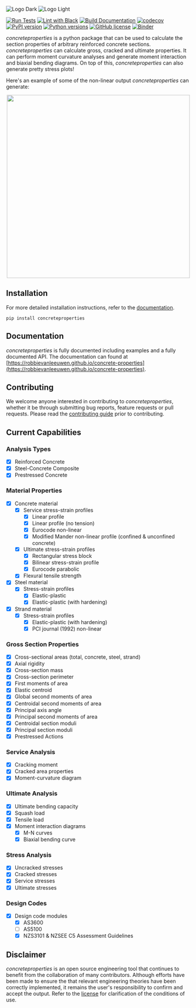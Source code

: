 ![Logo Dark](docs/source/_static/cp_logo_dark.png#gh-dark-mode-only)
![Logo Light](docs/source/_static/cp_logo.png#gh-light-mode-only)

[![Run Tests](https://github.com/robbievanleeuwen/concrete-properties/actions/workflows/tests.yml/badge.svg)](https://github.com/robbievanleeuwen/concrete-properties/actions/workflows/tests.yml) [![Lint with Black](https://github.com/robbievanleeuwen/concrete-properties/actions/workflows/black.yml/badge.svg)](https://github.com/robbievanleeuwen/concrete-properties/actions/workflows/black.yml) [![Build Documentation](https://github.com/robbievanleeuwen/concrete-properties/actions/workflows/build_docs.yml/badge.svg)](https://robbievanleeuwen.github.io/concrete-properties/) [![codecov](https://codecov.io/gh/robbievanleeuwen/concrete-properties/branch/master/graph/badge.svg?token=3WXMUQITTD)](https://codecov.io/gh/robbievanleeuwen/concrete-properties) [![PyPI version](https://badge.fury.io/py/concreteproperties.svg)](https://badge.fury.io/py/concreteproperties) [![Python versions](https://img.shields.io/badge/python-3.7%20%7C%203.8%20%7C%203.9-blue?style=flat&logo=python)](https://badge.fury.io/py/concreteproperties) [![GitHub license](https://img.shields.io/github/license/robbievanleeuwen/concrete-properties)](https://github.com/robbievanleeuwen/concrete-properties/blob/master/LICENSE.md) [![Binder](https://mybinder.org/badge_logo.svg)](https://mybinder.org/v2/gh/robbievanleeuwen/concrete-properties-examples/master)

*concreteproperties* is a python package that can be used to calculate the section
properties of arbitrary reinforced concrete sections. *concreteproperties* can calculate
gross, cracked and ultimate properties. It can perform moment curvature analyses
and generate moment interaction and biaxial bending diagrams. On top of this,
*concreteproperties* can also generate pretty stress plots!

Here's an example of some of the non-linear output *concreteproperties* can generate:

<p align="center">
  <img src="docs/source/_static/anim/anim_compress.gif" width="500"/>
</p>

## Installation

For more detailed installation instructions, refer to the [documentation](https://robbievanleeuwen.github.io/concrete-properties/rst/installation.html).

```shell
pip install concreteproperties
```

## Documentation

*concreteproperties* is fully documented including examples and a fully documented API.
The documentation can found at [https://robbievanleeuwen.github.io/concrete-properties](https://robbievanleeuwen.github.io/concrete-properties).

## Contributing

We welcome anyone interested in contributing to *concreteproperties*, whether it be
through submitting bug reports, feature requests or pull requests. Please read the
[contributing guide](.github/CONTRIBUTING.md) prior to contributing.

## Current Capabilities

### Analysis Types

- [x] Reinforced Concrete
- [x] Steel-Concrete Composite
- [x] Prestressed Concrete

### Material Properties

- [x] Concrete material
  - [x] Service stress-strain profiles
    - [x] Linear profile
    - [x] Linear profile (no tension)
    - [x] Eurocode non-linear
    - [x] Modified Mander non-linear profile (confined & unconfined concrete)
  - [x] Ultimate stress-strain profiles
    - [x] Rectangular stress block
    - [x] Bilinear stress-strain profile
    - [x] Eurocode parabolic
  - [x] Flexural tensile strength
- [x] Steel material
  - [x] Stress-strain profiles
    - [x] Elastic-plastic
    - [x] Elastic-plastic (with hardening)
- [x] Strand material
  - [x] Stress-strain profiles
    - [x] Elastic-plastic (with hardening)
    - [x] PCI journal (1992) non-linear

### Gross Section Properties

- [x] Cross-sectional areas (total, concrete, steel, strand)
- [x] Axial rigidity
- [x] Cross-section mass
- [x] Cross-section perimeter
- [x] First moments of area
- [x] Elastic centroid
- [x] Global second moments of area
- [x] Centroidal second moments of area
- [x] Principal axis angle
- [x] Principal second moments of area
- [x] Centroidal section moduli
- [x] Principal section moduli
- [x] Prestressed Actions

### Service Analysis

- [x] Cracking moment
- [x] Cracked area properties
- [x] Moment-curvature diagram

### Ultimate Analysis

- [x] Ultimate bending capacity
- [x] Squash load
- [x] Tensile load
- [x] Moment interaction diagrams
  - [x] M-N curves
  - [x] Biaxial bending curve

### Stress Analysis

- [x] Uncracked stresses
- [x] Cracked stresses
- [x] Service stresses
- [x] Ultimate stresses

### Design Codes

- [x] Design code modules
  - [x] AS3600
  - [ ] AS5100
  - [x] NZS3101 & NZSEE C5 Assessment Guidelines

## Disclaimer

*concreteproperties* is an open source engineering tool that continues to benefit from
the collaboration of many contributors. Although efforts have been made to ensure the
that relevant engineering theories have been correctly implemented, it remains the
user's responsibility to confirm and accept the output. Refer to the
[license](LICENSE.md) for clarification of the conditions of use.
